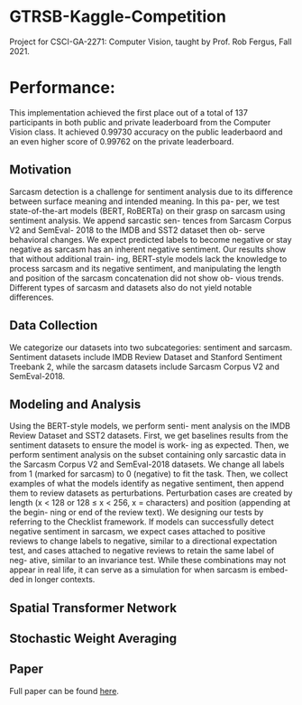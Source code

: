 # GTRSB-Kaggle-Competition
Project for CSCI-GA-2271: Computer Vision, taught by Prof. Rob Fergus, Fall 2021.

# Performance:
This implementation achieved the first place out of a total of 137 participants in both public and private leaderboard from the Computer Vision class. It achieved 0.99730 accuracy on the public leaderbaord and an even higher score of 0.99762 on the private leaderboard.

## Motivation
Sarcasm detection is a challenge for sentiment analysis due to its difference between surface meaning and intended meaning. In this pa- per, we test state-of-the-art models (BERT, RoBERTa) on their grasp on sarcasm using sentiment analysis. We append sarcastic sen- tences from Sarcasm Corpus V2 and SemEval- 2018 to the IMDB and SST2 dataset then ob- serve behavioral changes. We expect predicted labels to become negative or stay negative as sarcasm has an inherent negative sentiment. Our results show that without additional train- ing, BERT-style models lack the knowledge to process sarcasm and its negative sentiment, and manipulating the length and position of the sarcasm concatenation did not show ob- vious trends. Different types of sarcasm and datasets also do not yield notable differences.

## Data Collection
We categorize our datasets into two subcategories: sentiment and sarcasm. Sentiment datasets include IMDB Review Dataset and Stanford Sentiment Treebank 2, while the sarcasm datasets include Sarcasm Corpus V2 and SemEval-2018.

## Modeling and Analysis
Using the BERT-style models, we perform senti- ment analysis on the IMDB Review Dataset and SST2 datasets. First, we get baselines results from the sentiment datasets to ensure the model is work- ing as expected. Then, we perform sentiment analysis on the subset containing only sarcastic data in the Sarcasm Corpus V2 and SemEval-2018 datasets. We change all labels from 1 (marked for sarcasm) to 0 (negative) to fit the task. Then, we collect examples of what the models identify as negative sentiment, then append them to review datasets as perturbations. Perturbation cases are created by length (x < 128 or 128 ≤ x < 256, x = characters) and position (appending at the begin- ning or end of the review text). We designing our tests by referring to the Checklist framework. If models can successfully detect negative sentiment in sarcasm, we expect cases attached to positive reviews to change labels to negative, similar to a directional expectation test, and cases attached to negative reviews to retain the same label of neg- ative, similar to an invariance test. While these combinations may not appear in real life, it can serve as a simulation for when sarcasm is embed- ded in longer contexts.

## Spatial Transformer Network

## Stochastic Weight Averaging

## Paper
Full paper can be found [here](https://drive.google.com/file/d/1ob0IZ_-WcFZRUXnXzwCe_xdKQqXRiNRn/view?usp=sharing).
